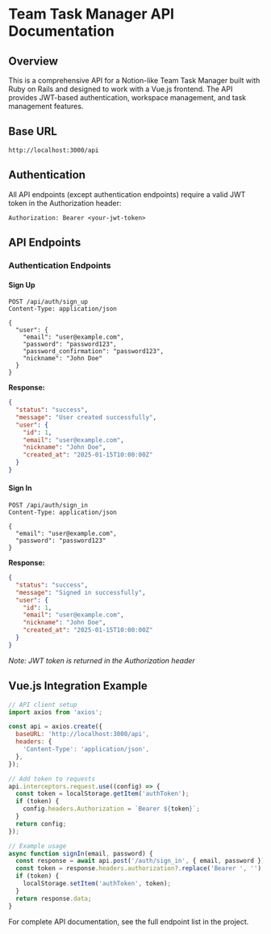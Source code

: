 # Team Task Manager API Documentation

## Overview
This is a comprehensive API for a Notion-like Team Task Manager built with Ruby on Rails and designed to work with a Vue.js frontend. The API provides JWT-based authentication, workspace management, and task management features.

## Base URL
```
http://localhost:3000/api
```

## Authentication
All API endpoints (except authentication endpoints) require a valid JWT token in the Authorization header:
```
Authorization: Bearer <your-jwt-token>
```

## API Endpoints

### Authentication Endpoints

#### Sign Up
```http
POST /api/auth/sign_up
Content-Type: application/json

{
  "user": {
    "email": "user@example.com",
    "password": "password123",
    "password_confirmation": "password123",
    "nickname": "John Doe"
  }
}
```

**Response:**
```json
{
  "status": "success",
  "message": "User created successfully",
  "user": {
    "id": 1,
    "email": "user@example.com",
    "nickname": "John Doe",
    "created_at": "2025-01-15T10:00:00Z"
  }
}
```

#### Sign In
```http
POST /api/auth/sign_in
Content-Type: application/json

{
  "email": "user@example.com",
  "password": "password123"
}
```

**Response:**
```json
{
  "status": "success",
  "message": "Signed in successfully",
  "user": {
    "id": 1,
    "email": "user@example.com",
    "nickname": "John Doe",
    "created_at": "2025-01-15T10:00:00Z"
  }
}
```
*Note: JWT token is returned in the Authorization header*

## Vue.js Integration Example

```javascript
// API client setup
import axios from 'axios';

const api = axios.create({
  baseURL: 'http://localhost:3000/api',
  headers: {
    'Content-Type': 'application/json',
  },
});

// Add token to requests
api.interceptors.request.use((config) => {
  const token = localStorage.getItem('authToken');
  if (token) {
    config.headers.Authorization = `Bearer ${token}`;
  }
  return config;
});

// Example usage
async function signIn(email, password) {
  const response = await api.post('/auth/sign_in', { email, password });
  const token = response.headers.authorization?.replace('Bearer ', '');
  if (token) {
    localStorage.setItem('authToken', token);
  }
  return response.data;
}
```

For complete API documentation, see the full endpoint list in the project.